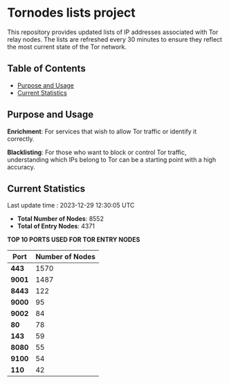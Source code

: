# Tornodes lists project

This repository provides updated lists of IP addresses associated with Tor relay nodes. The lists are refreshed every 30 minutes to ensure they reflect the most current state of the Tor network.

## Table of Contents

- [Purpose and Usage](#purpose-and-usage)
- [Current Statistics](#current-statistics)


## Purpose and Usage

**Enrichment**: For services that wish to allow Tor traffic or identify it correctly.

**Blacklisting**: For those who want to block or control Tor traffic, understanding which IPs belong to Tor can be a starting point with a high accuracy.

## Current Statistics

Last update time : 2023-12-29 12:30:05 UTC

- **Total Number of Nodes**: 8552
- **Total of Entry Nodes**: 4371

**TOP 10 PORTS USED FOR TOR ENTRY NODES**

| **Port** | **Number of Nodes** |
|------|-----------------|
| **443**   | 1570  |
| **9001**   | 1487  |
| **8443**   | 122  |
| **9000**   | 95  |
| **9002**   | 84  |
| **80**   | 78  |
| **143**   | 59  |
| **8080**   | 55  |
| **9100**   | 54  |
| **110**   | 42  |

